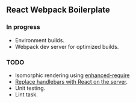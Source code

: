## React Webpack Boilerplate

### In progress
- Environment builds.
- Webpack dev server for optimized builds.

### TODO
- Isomorphic rendering using [enhanced-require](https://github.com/webpack/enhanced-require)
- [Replace handlebars with React on the server](https://github.com/gpbl/isomorphic-react-template/blob/master/server.jsx).
- Unit testing.
- Lint task.